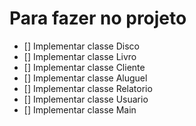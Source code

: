 # Para fazer no projeto

- [] Implementar classe Disco
- [] Implementar classe Livro
- [] Implementar classe Cliente
- [] Implementar classe Aluguel
- [] Implementar classe Relatorio
- [] Implementar classe Usuario
- [] Implementar classe Main